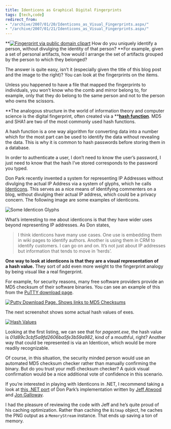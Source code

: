 ```yaml
---
title: Identicons as Graphical Digital Fingerprints
tags: [tech,code]
redirect_from:
- "/archive/2007/01/20/Identicons_as_Visual_Fingerprints.aspx/"
- "/archive/2007/01/21/Identicons_as_Visual_Fingerprints.aspx/"
---
```


**[![Fingerprint via public domain clipart](https://haacked.com/assets/images/haacked_com/WindowsLiveWriter/IdenticonsasVisualFingerprints_CB0/fingerprint_thumb1.png)](https://haacked.com/assets/images/haacked_com/WindowsLiveWriter/IdenticonsasVisualFingerprints_CB0/fingerprint3.png)
How do you uniquely identify a person, without divulging the identity of that person? **For example, given a set of personal artifacts, how would I arrange the set of artifacts grouped by the person to which they belonged?

The answer is quite easy, isn’t it (especially given the title of this blog post and the image to the right)? You can look at the fingerprints on the items.

Unless you happened to have a file that mapped the fingerprints to individuals, you won’t know who the comb and mirror belong to, for example, only that they do belong to the same person and not to the person who owns the scissors.

**The analogous structure in the world of information theory and computer science is the digital fingerprint, often created via a **[**hash function**](http://en.wikipedia.org/wiki/Hash_function "Hash Functions on Wikipedia"). MD5 and SHA1 are two of the most commonly used hash functions.

A hash function is a one way algorithm for converting data into a number which for the most part can be used to identify the data without revealing the data. This is why it is common to hash passwords before storing them in a database.

In order to authenticate a user, I don’t need to know the user’s password, I just need to know that the hash I’ve stored corresponds to the password you typed.

Don Park recently invented a system for representing IP Addresses without divulging the actual IP Address via a system of glyphs, which he calls [Identicons](https://blog.codinghorror.com/identicons-for-net "Identicon Explained").
This serves as a nice means of identifying commenters on a blog, without divulging their actual IP address, which could be a privacy concern. The following image are some examples of identicons.

![Some Identicon Glyphs](https://haacked.com/assets/images/haacked_com/WindowsLiveWriter/IdenticonsasVisualFingerprints_CB0/identiconsamples_thumb1.png)

What’s interesting to me about identicons is that they have wider uses beyond representing IP addresses. As Don states,

> I think identicons have many use cases. One use is embedding them in
> wiki pages to identify authors. Another is using them in CRM to
> identify customers. I can go on and on. It’s not just about IP
> addresses but information that tends to move in ’herds’.

**One way to look at identicons is that they are a visual representation of a hash value.** They sort of add even more weight to the fingerprint analogy by being visual like a real fingerprint.

For example, for security reasons, many free software providers provide an MD5 checksum of their software binaries. You can see an example of this from the [PuTTY download page](http://www.chiark.greenend.org.uk/~sgtatham/putty/download.html "PuTTY Download Page").

[![Putty Download Page. Shows links to MD5 Checksums](https://haacked.com/assets/images/haacked_com/WindowsLiveWriter/IdenticonsasVisualFingerprints_CB0/image0_thumb5.png)](https://haacked.com/assets/images/haacked_com/WindowsLiveWriter/IdenticonsasVisualFingerprints_CB0/image07.png) 

The next screenshot shows some actual hash values of exes.

[![Hash Values](https://haacked.com/assets/images/haacked_com/WindowsLiveWriter/IdenticonsasVisualFingerprints_CB0/image0_thumb9.png)](https://haacked.com/assets/images/haacked_com/WindowsLiveWriter/IdenticonsasVisualFingerprints_CB0/image013.png)

Looking at the first listing, we can see that for *pageant.exe*, the hash value is *01d89c3cbf5a9fd2606ba5fe3b59a982*, kind of a mouthful, right? Another way that could be represented is via an Identicon, which would be more readily recognizable.

Of course, in this situation, the security minded person would use an automated MD5 checksum checker rather than manually confirming the binary. But do you trust your md5 checksum checker? A quick visual confirmation would be a nice additional vote of confidence in this scenario.

If you’re interested in playing with Identicons in .NET, I recommend taking a look at [this .NET
port](http://www.codinghorror.com/blog/archives/000774.html "Identicons for .NET") of Don Park’s implementation written by [Jeff Atwood](http://www.codinghorror.com/blog/ "Jeff Atwood’s blog, Coding Horror") and [Jon Galloway](http://weblogs.asp.net/jgalloway/ "Jon Galloway’s Blog").

I had the pleasure of reviewing the code with Jeff and he’s quite proud of his caching optimization. Rather than caching the `Bitmap` object, he caches the PNG output as a `MemoryStream` instance. That ends up saving a ton of memory.
